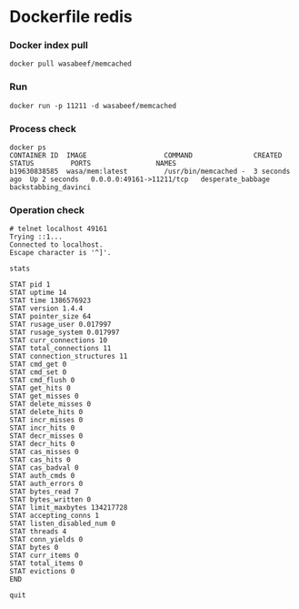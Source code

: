 Dockerfile redis
===========

### Docker index pull

    docker pull wasabeef/memcached

### Run

    docker run -p 11211 -d wasabeef/memcached


### Process check

    docker ps
    CONTAINER ID  IMAGE                   COMMAND               CREATED        STATUS         PORTS                NAMES
    b19630838585  wasa/mem:latest         /usr/bin/memcached -  3 seconds ago  Up 2 seconds   0.0.0.0:49161->11211/tcp   desperate_babbage  backstabbing_davinci


### Operation check

    # telnet localhost 49161
    Trying ::1...
    Connected to localhost.
    Escape character is '^]'.
    
    stats
    
    STAT pid 1
    STAT uptime 14
    STAT time 1386576923
    STAT version 1.4.4
    STAT pointer_size 64
    STAT rusage_user 0.017997
    STAT rusage_system 0.017997
    STAT curr_connections 10
    STAT total_connections 11
    STAT connection_structures 11
    STAT cmd_get 0
    STAT cmd_set 0
    STAT cmd_flush 0
    STAT get_hits 0
    STAT get_misses 0
    STAT delete_misses 0
    STAT delete_hits 0
    STAT incr_misses 0
    STAT incr_hits 0
    STAT decr_misses 0
    STAT decr_hits 0
    STAT cas_misses 0
    STAT cas_hits 0
    STAT cas_badval 0
    STAT auth_cmds 0
    STAT auth_errors 0
    STAT bytes_read 7
    STAT bytes_written 0
    STAT limit_maxbytes 134217728
    STAT accepting_conns 1
    STAT listen_disabled_num 0
    STAT threads 4
    STAT conn_yields 0
    STAT bytes 0
    STAT curr_items 0
    STAT total_items 0
    STAT evictions 0
    END
    
    quit

